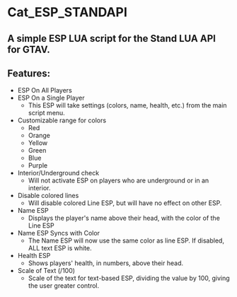 # Cat_ESP_STANDAPI
## A simple ESP LUA script for the Stand LUA API for GTAV.

## Features:
- ESP On All Players
- ESP On a Single Player
    - This ESP will take settings (colors, name, health, etc.) from the main script menu.
- Customizable range for colors
    - Red
    - Orange
    - Yellow
    - Green
    - Blue
    - Purple
- Interior/Underground check
    - Will not activate ESP on players who are underground or in an interior.
- Disable colored lines
    - Will disable colored Line ESP, but will have no effect on other ESP.
- Name ESP
    - Displays the player's name above their head, with the color of the Line ESP
- Name ESP Syncs with Color
    - The Name ESP will now use the same color as line ESP. If disabled, ALL text ESP is white.
- Health ESP
    - Shows players' health, in numbers, above their head.
- Scale of Text (/100)
    - Scale of the text for text-based ESP, dividing the value by 100, giving the user greater control.
